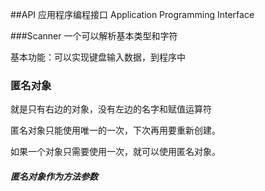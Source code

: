 ##API 应用程序编程接口
    Application Programming Interface
    
###Scanner
一个可以解析基本类型和字符

基本功能：可以实现键盘输入数据，到程序中


### 匿名对象
就是只有右边的对象，没有左边的名字和赋值运算符

匿名对象只能使用唯一的一次，下次再用要重新创建。

如果一个对象只需要使用一次，就可以使用匿名对象。


##### 匿名对象作为方法参数


